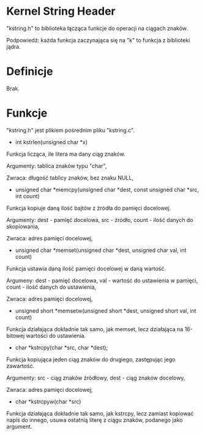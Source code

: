# Kernel String Header

"kstring.h" to biblioteka łącząca funkcje do operacji na ciągach znaków.

Podpowiedź: każda funkcja zaczynająca się na "k" to funkcja z biblioteki jądra.

# Definicje

Brak.

# Funkcje

"kstring.h" jest plikiem pośrednim pliku "kstring.c".

- int kstrlen(unsigned char *x)

Funkcja licząca, ile litera ma dany ciąg znaków.

Argumenty: tablica znaków typu "char",

Zwraca: długość tablicy znaków, bez znaku NULL,

- unsigned char *memcpy(unsigned char *dest, const unsigned char *src, int count)

Funkcja kopiuje daną ilość bajtów z żródła do pamięci docelowej.

Argumenty: dest - pamięć docelowa, src - źródło, count - ilość danych do skopiowania,

Zwraca: adres pamięci docelowej,

- unsigned char *memset(unsigned char *dest, unsigned char val, int count)

Funkcja ustawia daną ilość pamięci docelowej w daną wartość.

Argumeny: dest - pamięć docelowa, val - wartość do ustawienia w pamięci, count - ilość danych do ustawienia,

Zwraca: adres pamięci docelowej,

- unsigned short *memsetw(unsigned short *dest, unsigned short val, int count)

Funkcja działająca dokładnie tak samo, jak memset, lecz działająca na 16-bitowej wartości do ustawienia.

- char *kstrcpy(char *src, char *dest);

Funkcja kopiująca jeden ciąg znaków do drugiego, zastępując jego zawartość.

Argumenty: src - ciąg znaków źródłowy, dest - ciąg znaków docelowy,

Zwraca: adres pamięci docelowej,

- char *kstrcpyw(char *src)

Funkcja działająca dokładnie tak samo, jak kstrcpy, lecz zamiast kopiować napis do innego, usuwa ostatnią literę z ciągu znaków, podanego jako argument.
